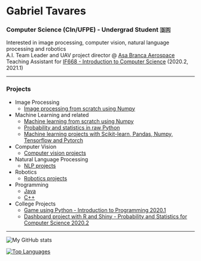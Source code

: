 # Gabriel Tavares
### Computer Science (CIn/UFPE) - Undergrad Student :brazil:
Interested in image processing, computer vision, natural language processing and robotics \
A.I. Team Leader and UAV project director @ [Asa Branca Aerospace](https://github.com/RDAsaBranca) \
Teaching Assistant for <a href="https://www.cin.ufpe.br/~if668/" target="_blank">IF668 - Introduction to Computer Science</a> (2020.2, 2021.1)   
***
### Projects
- Image Processing
  - [Image processing from scratch using Numpy](https://github.com/booleangabs/Image-Processing-With-Numpy)
- Machine Learning and related
  - [Machine learning from scratch using Numpy](https://github.com/booleangabs/Machine-Learning-With-Numpy)
  - [Probability and statistics in raw Python](https://github.com/booleangabs/Probability-and-Statistics-From-Scratch)
  - [Machine learning projects with Scikit-learn, Pandas, Numpy, Tensorflow and Pytorch](https://github.com/booleangabs/Machine-Learning-Projects)
- Computer Vision
  - [Computer vision projects](https://github.com/booleangabs/Computer-Vision-Projects)
- Natural Language Processing
  - [NLP projects](https://github.com/booleangabs/NLP-Projects)
- Robotics
  - [Robotics projects](https://github.com/booleangabs/Robotics-projects)
- Programming
  - [Java](https://github.com/booleangabs/Learning-Java)
  - [C++](https://github.com/booleangabs/Learning-Cpp)
- College Projects
  - [Game using Python - Introduction to Programming 2020.1](https://github.com/booleangabs/Projeto-IP-2020.1)
  - [Dashboard project with R and Shiny - Probability and Statistics for Computer Science 2020.2](https://github.com/booleangabs/Airlines-Data-Dashboard)
***
![My GitHub stats](https://github-readme-stats.vercel.app/api?username=booleangabs&count_private=true)  

[![Top Languages](https://github-readme-stats.vercel.app/api/top-langs/?username=booleangabs)](https://github.com/anuraghazra/github-readme-stats)


<!--
**booleangabs/booleangabs** is a ✨ _special_ ✨ repository because its `README.md` (this file) appears on your GitHub profile.

Here are some ideas to get you started:

- 🔭 I’m currently working on ...
- 🌱 I’m currently learning ...
- 👯 I’m looking to collaborate on ...
- 🤔 I’m looking for help with ...
- 💬 Ask me about ...
- 📫 How to reach me: ...
- 😄 Pronouns: ...
- ⚡ Fun fact: ...
-->

